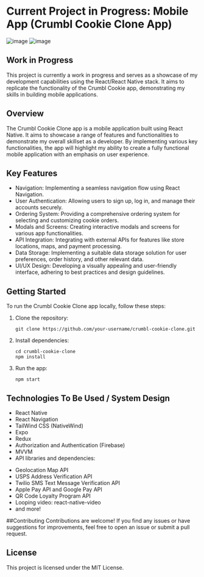 # Current Project in Progress: Mobile App (Crumbl Cookie Clone App)
![image](https://github.com/wsup-mike/crumbl-cookie-clone/assets/40747156/d8bf4d55-512e-4e74-b297-709b27c2dbfc)
![image](https://github.com/wsup-mike/crumbl-cookie-clone/assets/40747156/00edf29d-6530-4238-8f1b-b1126219e920)


## Work in Progress
This project is currently a work in progress and serves as a showcase of my development capabilities using the React/React Native stack. It aims to replicate the functionality of the Crumbl Cookie app, demonstrating my skills in building mobile applications.

## Overview
The Crumbl Cookie Clone app is a mobile application built using React Native. It aims to showcase a range of features and functionalities to demonstrate my overall skillset as a developer. By implementing various key functionalities, the app will highlight my ability to create a fully functional mobile application with an emphasis on user experience.

## Key Features
- Navigation: Implementing a seamless navigation flow using React Navigation.
- User Authentication: Allowing users to sign up, log in, and manage their accounts securely.
- Ordering System: Providing a comprehensive ordering system for selecting and customizing cookie orders.
- Modals and Screens: Creating interactive modals and screens for various app functionalities.
- API Integration: Integrating with external APIs for features like store locations, maps, and payment processing.
- Data Storage: Implementing a suitable data storage solution for user preferences, order history, and other relevant data.
- UI/UX Design: Developing a visually appealing and user-friendly interface, adhering to best practices and design guidelines.

## Getting Started
To run the Crumbl Cookie Clone app locally, follow these steps:

1. Clone the repository:
   ```
   git clone https://github.com/your-username/crumbl-cookie-clone.git
   ```

2. Install dependencies:
   ```
   cd crumbl-cookie-clone
   npm install
   ```
3. Run the app:
   ```
   npm start
   ```

## Technologies To Be Used / System Design
- React Native
- React Navigation
- TailWind CSS (NativeWind)
- Expo
- Redux
- Authorization and Authentication (Firebase)
- MVVM
- API libraries and dependencies:
+ Geolocation Map API
+ USPS Address Verification API
+ Twilio SMS Text Message Verification API
+ Apple Pay API and Google Pay API
+ QR Code Loyalty Program API
+ Looping video: react-native-video
+ and more!


##Contributing
Contributions are welcome! If you find any issues or have suggestions for improvements, feel free to open an issue or submit a pull request.

## License
This project is licensed under the MIT License.
